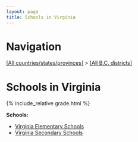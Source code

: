 ```yaml
---
layout: page
title: Schools in Virginia
---
```

# Navigation

[[All countries/states/provinces]](../..) > [[All B.C. districts]](..)

# Schools in Virginia

{% include_relative grade.html %}

**Schools:**

- [Virginia Elementary Schools](Virginia_Elementary_Schools.md)
- [Virginia Secondary Schools](Virginia_Secondary_Schools.md)
